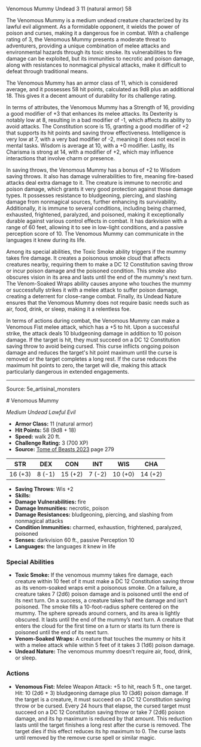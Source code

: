 <MonsterName/>Venomous Mummy</MonsterName>
<CreatureType/>Undead</CreatureType>
<CR/>3</CR>
<AC/>11 (natural armor)</AC>
<HP/>58</HP>
<summary>The Venomous Mummy is a medium undead creature characterized by its lawful evil alignment. As a formidable opponent, it wields the power of poison and curses, making it a dangerous foe in combat. With a challenge rating of 3, the Venomous Mummy presents a moderate threat to adventurers, providing a unique combination of melee attacks and environmental hazards through its toxic smoke. Its vulnerabilities to fire damage can be exploited, but its immunities to necrotic and poison damage, along with resistances to nonmagical physical attacks, make it difficult to defeat through traditional means. </summary>

<detail>

The Venomous Mummy has an armor class of 11, which is considered average, and it possesses 58 hit points, calculated as 9d8 plus an additional 18. This gives it a decent amount of durability for its challenge rating.

In terms of attributes, the Venomous Mummy has a Strength of 16, providing a good modifier of +3 that enhances its melee attacks. Its Dexterity is notably low at 8, resulting in a bad modifier of -1, which affects its ability to avoid attacks. The Constitution score is 15, granting a good modifier of +2 that supports its hit points and saving throw effectiveness. Intelligence is very low at 7, with a very bad modifier of -2, meaning it does not excel in mental tasks. Wisdom is average at 10, with a +0 modifier. Lastly, its Charisma is strong at 14, with a modifier of +2, which may influence interactions that involve charm or presence.

In saving throws, the Venomous Mummy has a bonus of +2 to Wisdom saving throws. It also has damage vulnerabilities to fire, meaning fire-based attacks deal extra damage to it. The creature is immune to necrotic and poison damage, which grants it very good protection against those damage types. It possesses resistance to bludgeoning, piercing, and slashing damage from nonmagical sources, further enhancing its survivability. Additionally, it is immune to several conditions, including being charmed, exhausted, frightened, paralyzed, and poisoned, making it exceptionally durable against various control effects in combat. It has darkvision with a range of 60 feet, allowing it to see in low-light conditions, and a passive perception score of 10. The Venomous Mummy can communicate in the languages it knew during its life.

Among its special abilities, the Toxic Smoke ability triggers if the mummy takes fire damage. It creates a poisonous smoke cloud that affects creatures nearby, requiring them to make a DC 12 Constitution saving throw or incur poison damage and the poisoned condition. This smoke also obscures vision in its area and lasts until the end of the mummy's next turn. The Venom-Soaked Wraps ability causes anyone who touches the mummy or successfully strikes it with a melee attack to suffer poison damage, creating a deterrent for close-range combat. Finally, its Undead Nature ensures that the Venomous Mummy does not require basic needs such as air, food, drink, or sleep, making it a relentless foe.

In terms of actions during combat, the Venomous Mummy can make a Venomous Fist melee attack, which has a +5 to hit. Upon a successful strike, the attack deals 10 bludgeoning damage in addition to 10 poison damage. If the target is hit, they must succeed on a DC 12 Constitution saving throw to avoid being cursed. This curse inflicts ongoing poison damage and reduces the target's hit point maximum until the curse is removed or the target completes a long rest. If the curse reduces the maximum hit points to zero, the target will die, making this attack particularly dangerous in extended engagements.</detail>



---

Source: 5e_artisinal_monsters

<statblock>
# Venomous Mummy

*Medium* *Undead* *Lawful Evil*

- **Armor Class:** 11 (natural armor)
- **Hit Points:** 58 (9d8 + 18)
- **Speed:** walk 20 ft.
- **Challenge Rating:** 3 (700 XP)
- **Source:** [Tome of Beasts 2023](https://koboldpress.com/kpstore/product/tome-of-beasts-1-2023-edition/) page 279

| STR | DEX | CON | INT | WIS | CHA |
| --- | --- | --- | --- | --- | --- |
| 16 (+3) | 8 (-1) | 15 (+2) | 7 (-2) | 10 (+0) | 14 (+2) |

- **Saving Throws**: Wis +2
- **Skills:** 
- **Damage Vulnerabilities:** fire
- **Damage Immunities:** necrotic, poison
- **Damage Resistances:** bludgeoning, piercing, and slashing from nonmagical attacks
- **Condition Immunities:** charmed, exhaustion, frightened, paralyzed, poisoned
- **Senses:** darkvision 60 ft., passive Perception 10
- **Languages:** the languages it knew in life

### Special Abilities

- **Toxic Smoke:** If the venomous mummy takes fire damage, each creature within 10 feet of it must make a DC 12 Constitution saving throw as its venom-soaked wraps emit a poisonous smoke. On a failure, a creature takes 7 (2d6) poison damage and is poisoned until the end of its next turn. On a success, a creature takes half the damage and isn’t poisoned. The smoke fills a 10-foot-radius sphere centered on the mummy. The sphere spreads around corners, and its area is lightly obscured. It lasts until the end of the mummy’s next turn. A creature that enters the cloud for the first time on a turn or starts its turn there is poisoned until the end of its next turn.
- **Venom-Soaked Wraps:** A creature that touches the mummy or hits it with a melee attack while within 5 feet of it takes 3 (1d6) poison damage.
- **Undead Nature:** The venomous mummy doesn’t require air, food, drink, or sleep.

### Actions

- **Venomous Fist:** Melee Weapon Attack: +5 to hit, reach 5 ft., one target. Hit: 10 (2d6 + 3) bludgeoning damage plus 10 (3d6) poison damage. If the target is a creature, it must succeed on a DC 12 Constitution saving throw or be cursed. Every 24 hours that elapse, the cursed target must succeed on a DC 12 Constitution saving throw or take 7 (2d6) poison damage, and its hp maximum is reduced by that amount. This reduction lasts until the target finishes a long rest after the curse is removed. The target dies if this effect reduces its hp maximum to 0. The curse lasts until removed by the remove curse spell or similar magic.
</statblock>


